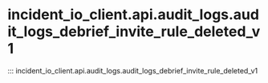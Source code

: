 # incident_io_client.api.audit_logs.audit_logs_debrief_invite_rule_deleted_v1

::: incident_io_client.api.audit_logs.audit_logs_debrief_invite_rule_deleted_v1
